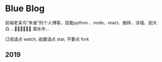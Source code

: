 # Blue Blog

前端老呆鸟“朱雀”的个人博客，技能python 、node、react、搬砖、涂墙、刮大白 ...💜💙💚💛🧡💖 潜水中...

订阅请点 watch, 收藏请点 star, 不要点 fork


## 2019
